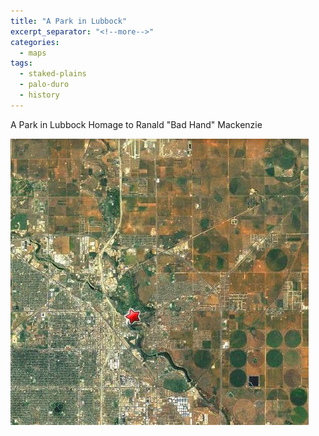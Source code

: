 ```yaml
---
title: "A Park in Lubbock"
excerpt_separator: "<!--more-->"
categories:
  - maps
tags:
  - staked-plains
  - palo-duro
  - history
---
```

A Park in Lubbock Homage to Ranald "Bad Hand" Mackenzie

![Lubbock](/images/gallery/277.jpg)
